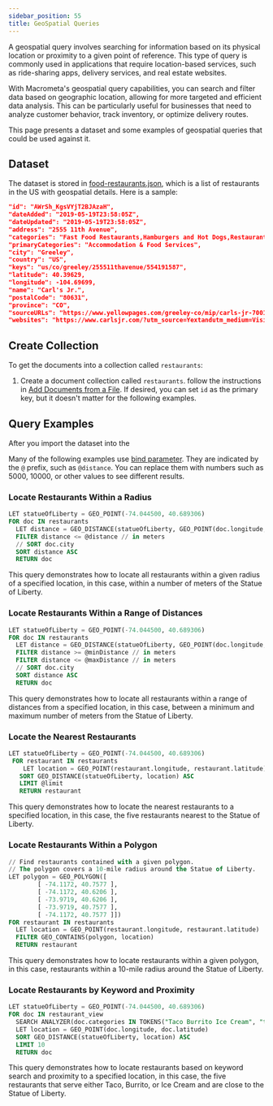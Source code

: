 ```yaml
---
sidebar_position: 55
title: GeoSpatial Queries
---
```


A geospatial query involves searching for information based on its physical location or proximity to a given point of reference. This type of query is commonly used in applications that require location-based services, such as ride-sharing apps, delivery services, and real estate websites.

With Macrometa's geospatial query capabilities, you can search and filter data based on geographic location, allowing for more targeted and efficient data analysis. This can be particularly useful for businesses that need to analyze customer behavior, track inventory, or optimize delivery routes.

This page presents a dataset and some examples of geospatial queries that could be used against it.

## Dataset

The dataset is stored in [food-restaurants.json](food-restaurants.json), which is a list of restaurants in the US with geospatial details. Here is a sample:

```json
"id": "AWrSh_KgsVYjT2BJAzaH",
"dateAdded": "2019-05-19T23:58:05Z",
"dateUpdated": "2019-05-19T23:58:05Z",
"address": "2555 11th Avenue",
"categories": "Fast Food Restaurants,Hamburgers and Hot Dogs,Restaurants",
"primaryCategories": "Accommodation & Food Services",
"city": "Greeley",
"country": "US",
"keys": "us/co/greeley/255511thavenue/554191587",
"latitude": 40.39629,
"longitude": -104.69699,
"name": "Carl's Jr.",
"postalCode": "80631",
"province": "CO",
"sourceURLs": "https://www.yellowpages.com/greeley-co/mip/carls-jr-7001402",
"websites": "https://www.carlsjr.com/?utm_source=Yextandutm_medium=Visit%20Websiteandutm_campaign=Homepage"
```

## Create Collection

To get the documents into a collection called `restaurants`:

1. Create a document collection called `restaurants`.
follow the instructions in [Add Documents from a File](../collections/types-collections/documents/add-document.md#add-documents-from-a-file). If desired, you can set `id` as the primary key, but it doesn't matter for the following examples.

## Query Examples

After you import the dataset into the 

Many of the following examples use [bind parameter](bind-parameters). They are indicated by the `@` prefix, such as `@distance`. You can replace them with numbers such as 5000, 10000, or other values to see different results.

### Locate Restaurants Within a Radius

```sql
LET statueOfLiberty = GEO_POINT(-74.044500, 40.689306)
FOR doc IN restaurants
  LET distance = GEO_DISTANCE(statueOfLiberty, GEO_POINT(doc.longitude, doc.latitude))
  FILTER distance <= @distance // in meters
  // SORT doc.city
  SORT distance ASC
  RETURN doc
```

This query demonstrates how to locate all restaurants within a given radius of a specified location, in this case, within a number of meters of the Statue of Liberty.

### Locate Restaurants Within a Range of Distances

```sql
LET statueOfLiberty = GEO_POINT(-74.044500, 40.689306)
FOR doc IN restaurants
  LET distance = GEO_DISTANCE(statueOfLiberty, GEO_POINT(doc.longitude, doc.latitude))
  FILTER distance >= @minDistance // in meters
  FILTER distance <= @maxDistance // in meters
  // SORT doc.city
  SORT distance ASC
  RETURN doc
```

This query demonstrates how to locate all restaurants within a range of distances from a specified location, in this case, between a minimum and maximum number of meters from the Statue of Liberty.

### Locate the Nearest Restaurants

```sql
LET statueOfLiberty = GEO_POINT(-74.044500, 40.689306)
 FOR restaurant IN restaurants
    LET location = GEO_POINT(restaurant.longitude, restaurant.latitude)
   SORT GEO_DISTANCE(statueOfLiberty, location) ASC
   LIMIT @limit
   RETURN restaurant
```

This query demonstrates how to locate the nearest restaurants to a specified location, in this case, the five restaurants nearest to the Statue of Liberty.

### Locate Restaurants Within a Polygon

```sql
// Find restaurants contained with a given polygon. 
// The polygon covers a 10-mile radius around the Statue of Liberty.
LET polygon = GEO_POLYGON([
        [ -74.1172, 40.7577 ],
        [ -74.1172, 40.6206 ],
        [ -73.9719, 40.6206 ],
        [ -73.9719, 40.7577 ],
        [ -74.1172, 40.7577 ]])
FOR restaurant IN restaurants
  LET location = GEO_POINT(restaurant.longitude, restaurant.latitude)
  FILTER GEO_CONTAINS(polygon, location)
  RETURN restaurant
```

This query demonstrates how to locate restaurants within a given polygon, in this case, restaurants within a 10-mile radius around the Statue of Liberty.

### Locate Restaurants by Keyword and Proximity

```sql
LET statueOfLiberty = GEO_POINT(-74.044500, 40.689306)
FOR doc IN restaurant_view
  SEARCH ANALYZER(doc.categories IN TOKENS("Taco Burrito Ice Cream", "text_en"), "text_en")
  LET location = GEO_POINT(doc.longitude, doc.latitude)
  SORT GEO_DISTANCE(statueOfLiberty, location) ASC
  LIMIT 10
  RETURN doc
```

This query demonstrates how to locate restaurants based on keyword search and proximity to a specified location, in this case, the five restaurants that serve either Taco, Burrito, or Ice Cream and are close to the Statue of Liberty.
